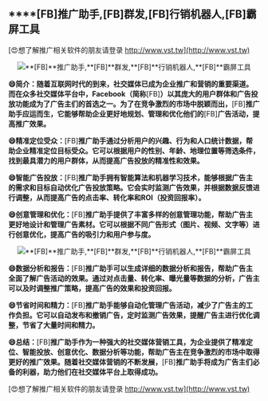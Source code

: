 ## ****[FB]**推广助手,**[FB]**群发,**[FB]**行销机器人,**[FB]**霸屏工具**

[😍想了解推广相关软件的朋友请登录 http://www.vst.tw](http://www.vst.tw)

 <center><img src="https://vst.tw/MP4/tuiguang/png/0.png" alt="**[FB]**推广助手,**[FB]**群发,**[FB]**行销机器人,**[FB]**霸屏工具"></center>

**😄简介：随着互联网时代的到来，社交媒体已成为企业推广和营销的重要渠道。而在众多社交媒体平台中，Facebook（简称**[FB]**）以其庞大的用户群体和广告投放功能成为了广告主们的首选之一。为了在竞争激烈的市场中脱颖而出，**[FB]**推广助手应运而生，它能够帮助企业更好地规划、管理和优化他们的**[FB]**广告活动，提高推广效果。**

**😄精准定位受众：**[FB]**推广助手通过分析用户的兴趣、行为和人口统计数据，帮助企业精准定位目标受众。它可以根据用户的性别、年龄、地理位置等筛选条件，找到最具潜力的用户群体，从而提高广告投放的精准性和效果。**

**😄智能广告投放：**[FB]**推广助手拥有智能算法和机器学习技术，能够根据广告主的需求和目标自动优化广告投放策略。它会实时监测广告效果，并根据数据反馈进行调整，从而提高广告的点击率、转化率和ROI（投资回报率）。**

**😄创意管理和优化：**[FB]**推广助手提供了丰富多样的创意管理功能，帮助广告主更好地设计和管理广告素材。它可以根据不同广告形式（图片、视频、文字等）进行创意优化，提高广告的吸引力和用户参与度。**

 <center><img src="https://vst.tw/MP4/tuiguang/png/6.png" alt="**[FB]**推广助手,**[FB]**群发,**[FB]**行销机器人,**[FB]**霸屏工具"></center>

**😄数据分析和报告：**[FB]**推广助手可以生成详细的数据分析和报告，帮助广告主全面了解广告活动的效果。通过对点击量、转化率、曝光量等数据的分析，广告主可以及时调整推广策略，提高广告的效果和投资回报。**

**😄节省时间和精力：**[FB]**推广助手能够自动化管理广告活动，减少了广告主的工作负担。它可以自动发布和撤销广告，定时监测广告效果，提醒广告主进行优化调整，节省了大量时间和精力。**

**😄总结：**[FB]**推广助手作为一种强大的社交媒体营销工具，为企业提供了精准定位、智能投放、创意优化、数据分析等功能，帮助广告主在竞争激烈的市场中取得更好的推广效果。随着社交媒体营销的不断发展，**[FB]**推广助手将成为广告主们必备的利器，助力他们在社交媒体平台上取得成功。**

[😍想了解推广相关软件的朋友请登录 http://www.vst.tw](http://www.vst.tw)




